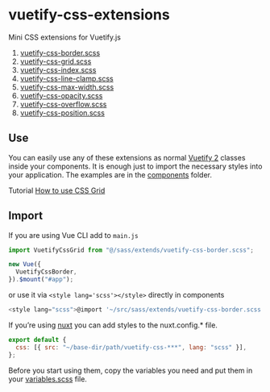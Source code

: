 # vuetify-css-extensions

Mini CSS extensions for Vuetify.js

1. [vuetify-css-border.scss][border]
2. [vuetify-css-grid.scss][grid]
3. [vuetify-css-index.scss][index]
4. [vuetify-css-line-clamp.scss][line-clamp]
5. [vuetify-css-max-width.scss][max-width]
6. [vuetify-css-opacity.scss][opacity]
7. [vuetify-css-overflow.scss][overflow]
8. [vuetify-css-position.scss][position]

## Use

You can easily use any of these extensions as normal [Vuetify 2][vuetify] classes inside your components. It is enough just to import the necessary styles into your application. The examples are in the [components][examples] folder.

Tutorial [How to use CSS Grid][how-to-use-grid]

## Import

If you are using Vue CLI add to `main.js`

```js
import VuetifyCssGrid from "@/sass/extends/vuetify-css-border.scss";

new Vue({
  VuetifyCssBorder,
}).$mount("#app");
```

or use it via `<style lang='scss'></style>` directly in components

```js
<style lang="scss">@import '~/src/sass/extends/vuetify-css-border.scss';</style>
```

If you’re using [nuxt] you can add styles to the nuxt.config.\* file.

```js
export default {
  css: [{ src: "~/base-dir/path/vuetify-css-***", lang: "scss" }],
};
```

Before you start using them, copy the variables you need and put them in your [variables.scss][variables] file.

[vuetify]: https://github.com/vuetifyjs/vuetify
[nuxt]: https://github.com/nuxt/nuxt.js
[variables]: https://github.com/andrejsharapov/vuetify-css-extensions/blob/master/src/sass/variables.scss
[border]: https://github.com/andrejsharapov/vuetify-css-extensions/tree/master/src/sass/extends/vuetify-css-border.scss
[grid]: https://github.com/andrejsharapov/vuetify-css-extensions/tree/master/src/sass/extends/vuetify-css-grid.scss
[index]: https://github.com/andrejsharapov/vuetify-css-extensions/tree/master/src/sass/extends/vuetify-css-index.scss
[line-clamp]: https://github.com/andrejsharapov/vuetify-css-extensions/tree/master/src/sass/extends/vuetify-css-line-clamp.scss
[max-width]: https://github.com/andrejsharapov/vuetify-css-extensions/tree/master/src/sass/extends/vuetify-css-max-width.scss
[opacity]: https://github.com/andrejsharapov/vuetify-css-extensions/tree/master/src/sass/extends/vuetify-css-opacity.scss
[overflow]: https://github.com/andrejsharapov/vuetify-css-extensions/tree/master/src/sass/extends/vuetify-css-overflow.scss
[position]: https://github.com/andrejsharapov/vuetify-css-extensions/tree/master/src/sass/extends/vuetify-css-position.scss
[how-to-use-grid]: https://dev.to/andrejsharapov/vuetify-use-css-grid-classes-17nl
[examples]: https://github.com/andrejsharapov/vuetify-css-extensions/tree/master/src/components
